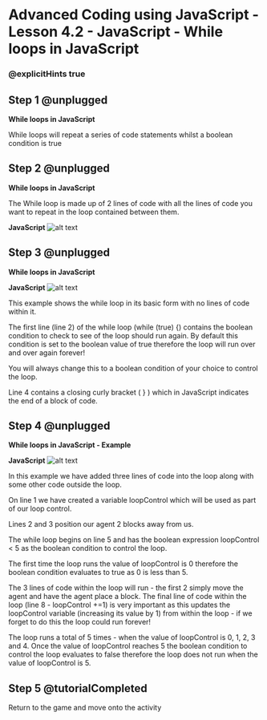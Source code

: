 # Advanced Coding using JavaScript - Lesson 4.2 - JavaScript - While loops in JavaScript

### @explicitHints true

## Step 1 @unplugged
**While loops in JavaScript**

While loops will repeat a series of code statements whilst a boolean condition is true

## Step 2 @unplugged
**While loops in JavaScript**

The While loop is made up of 2 lines of code with all the lines of code you want to repeat in the loop contained between them.

**JavaScript**
![alt text](https://advancedjs.codingcredentials.com/Lesson4/4.2/images/1.jpg?raw=true "JavaScript")


## Step 3 @unplugged
**While loops in JavaScript**

**JavaScript**
![alt text](https://advancedjs.codingcredentials.com/Lesson4/4.2/images/1.jpg?raw=true "JavaScript")

This example shows the while loop in its basic form with no lines of code within it.

The first line (line 2) of the while loop (while (true) {) contains the boolean condition to check to see of the loop should run again. By default this condition is set to the boolean value of true therefore the loop will run over and over again forever!

You will always change this to a boolean condition of your choice to control the loop.

Line 4 contains a closing curly bracket ( } ) which in JavaScript indicates the end of a block of code.

## Step 4 @unplugged
**While loops in JavaScript - Example**

**JavaScript**
![alt text](https://advancedjs.codingcredentials.com/Lesson4/4.2/images/2.jpg?raw=true "JavaScript")


In this example we have added three lines of code into the loop along with some other code outside the loop.

On line 1 we have created a variable loopControl which will be used as part of our loop control.

Lines 2 and 3 position our agent 2 blocks away from us.

The while loop begins on line 5 and has the boolean expression loopControl < 5 as the boolean condition to control the loop.

The first time the loop runs the value of loopControl is 0 therefore the boolean condition evaluates to true as 0 is less than 5.

The 3 lines of code within the loop will run - the first 2 simply move the agent and have the agent place a block. The final line of code within the loop (line 8 - loopControl +=1) is very important as this updates the loopControl variable (increasing its value by 1) from within the loop - if we forget to do this the loop could run forever!

The loop runs a total of 5 times - when the value of loopControl is 0, 1, 2, 3 and 4. Once the value of loopControl reaches 5 the boolean condition to control the loop evaluates to false therefore the loop does not run when the value of loopControl is 5.

## Step 5 @tutorialCompleted
Return to the game and move onto the activity